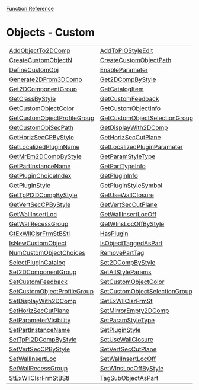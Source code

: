 [Function Reference](../README.md)

# Objects - Custom
| | | |
|---|---|---|
| [AddObjectTo2DComp](../Functions/AddObjectTo2DComp.md) | [AddToPIOStyleEdit](../Functions/AddToPIOStyleEdit.md) | [CreateCustomObject](../Functions/CreateCustomObject.md) |
| [CreateCustomObjectN](../Functions/CreateCustomObjectN.md) | [CreateCustomObjectPath](../Functions/CreateCustomObjectPath.md) | [CreateGroupOutline](../Functions/CreateGroupOutline.md) |
| [DefineCustomObj](../Functions/DefineCustomObj.md) | [EnableParameter](../Functions/EnableParameter.md) | [FlipHybMatrixObj](../Functions/FlipHybMatrixObj.md) |
| [Generate2DFrom3DComp](../Functions/Generate2DFrom3DComp.md) | [Get2DCompByStyle](../Functions/Get2DCompByStyle.md) | [Get2DCompLocation](../Functions/Get2DCompLocation.md) |
| [Get2DComponentGroup](../Functions/Get2DComponentGroup.md) | [GetCatalogItem](../Functions/GetCatalogItem.md) | [GetCatalogPath](../Functions/GetCatalogPath.md) |
| [GetClassByStyle](../Functions/GetClassByStyle.md) | [GetCustomFeedback](../Functions/GetCustomFeedback.md) | [GetCustomObjectChoice](../Functions/GetCustomObjectChoice.md) |
| [GetCustomObjectColor](../Functions/GetCustomObjectColor.md) | [GetCustomObjectInfo](../Functions/GetCustomObjectInfo.md) | [GetCustomObjectPath](../Functions/GetCustomObjectPath.md) |
| [GetCustomObjectProfileGroup](../Functions/GetCustomObjectProfileGroup.md) | [GetCustomObjectSelectionGroup](../Functions/GetCustomObjectSelectionGroup.md) | [GetCustomObjectWallHoleGroup](../Functions/GetCustomObjectWallHoleGroup.md) |
| [GetCustomObjSecPath](../Functions/GetCustomObjSecPath.md) | [GetDisplayWith2DComp](../Functions/GetDisplayWith2DComp.md) | [GetExWllClsrFrmSt](../Functions/GetExWllClsrFrmSt.md) |
| [GetHorizSecCPByStyle](../Functions/GetHorizSecCPByStyle.md) | [GetHorizSecCutPlane](../Functions/GetHorizSecCutPlane.md) | [GetLocalizedPluginChoice](../Functions/GetLocalizedPluginChoice.md) |
| [GetLocalizedPluginName](../Functions/GetLocalizedPluginName.md) | [GetLocalizedPluginParameter](../Functions/GetLocalizedPluginParameter.md) | [GetMirrorEmpty2DComp](../Functions/GetMirrorEmpty2DComp.md) |
| [GetMrEm2DCompByStyle](../Functions/GetMrEm2DCompByStyle.md) | [GetParamStyleType](../Functions/GetParamStyleType.md) | [GetPartDataID](../Functions/GetPartDataID.md) |
| [GetPartInstanceName](../Functions/GetPartInstanceName.md) | [GetPartTypeInfo](../Functions/GetPartTypeInfo.md) | [GetPartTypeName](../Functions/GetPartTypeName.md) |
| [GetPluginChoiceIndex](../Functions/GetPluginChoiceIndex.md) | [GetPluginInfo](../Functions/GetPluginInfo.md) | [GetPluginString](../Functions/GetPluginString.md) |
| [GetPluginStyle](../Functions/GetPluginStyle.md) | [GetPluginStyleSymbol](../Functions/GetPluginStyleSymbol.md) | [GetTopPlan2DComp](../Functions/GetTopPlan2DComp.md) |
| [GetTpPl2DCompByStyle](../Functions/GetTpPl2DCompByStyle.md) | [GetUseWallClosure](../Functions/GetUseWallClosure.md) | [GetUseWllClsrByStyle](../Functions/GetUseWllClsrByStyle.md) |
| [GetVertSecCPByStyle](../Functions/GetVertSecCPByStyle.md) | [GetVertSecCutPlane](../Functions/GetVertSecCutPlane.md) | [GetWallClosureGroup](../Functions/GetWallClosureGroup.md) |
| [GetWallInsertLoc](../Functions/GetWallInsertLoc.md) | [GetWallInsertLocOff](../Functions/GetWallInsertLocOff.md) | [GetWallInsLocByStyle](../Functions/GetWallInsLocByStyle.md) |
| [GetWallRecessGroup](../Functions/GetWallRecessGroup.md) | [GetWInsLocOffByStyle](../Functions/GetWInsLocOffByStyle.md) | [GetWllHoleObjIgnClsr](../Functions/GetWllHoleObjIgnClsr.md) |
| [GtExWllClsrFrmStBStl](../Functions/GtExWllClsrFrmStBStl.md) | [HasPlugin](../Functions/HasPlugin.md) | [IsCatalogParameter](../Functions/IsCatalogParameter.md) |
| [IsNewCustomObject](../Functions/IsNewCustomObject.md) | [IsObjectTaggedAsPart](../Functions/IsObjectTaggedAsPart.md) | [IsPluginFormat](../Functions/IsPluginFormat.md) |
| [NumCustomObjectChoices](../Functions/NumCustomObjectChoices.md) | [RemovePartTag](../Functions/RemovePartTag.md) | [RemovePIOStyleEdit](../Functions/RemovePIOStyleEdit.md) |
| [SelectPluginCatalog](../Functions/SelectPluginCatalog.md) | [Set2DCompByStyle](../Functions/Set2DCompByStyle.md) | [Set2DCompLocation](../Functions/Set2DCompLocation.md) |
| [Set2DComponentGroup](../Functions/Set2DComponentGroup.md) | [SetAllStyleParams](../Functions/SetAllStyleParams.md) | [SetClassByStyle](../Functions/SetClassByStyle.md) |
| [SetCustomFeedback](../Functions/SetCustomFeedback.md) | [SetCustomObjectColor](../Functions/SetCustomObjectColor.md) | [SetCustomObjectPath](../Functions/SetCustomObjectPath.md) |
| [SetCustomObjectProfileGroup](../Functions/SetCustomObjectProfileGroup.md) | [SetCustomObjectSelectionGroup](../Functions/SetCustomObjectSelectionGroup.md) | [SetCustomObjectWallHoleGroup](../Functions/SetCustomObjectWallHoleGroup.md) |
| [SetDisplayWith2DComp](../Functions/SetDisplayWith2DComp.md) | [SetExWllClsrFrmSt](../Functions/SetExWllClsrFrmSt.md) | [SetHorizSecCPByStyle](../Functions/SetHorizSecCPByStyle.md) |
| [SetHorizSecCutPlane](../Functions/SetHorizSecCutPlane.md) | [SetMirrorEmpty2DComp](../Functions/SetMirrorEmpty2DComp.md) | [SetMrEm2DCompByStyle](../Functions/SetMrEm2DCompByStyle.md) |
| [SetParameterVisibility](../Functions/SetParameterVisibility.md) | [SetParamStyleType](../Functions/SetParamStyleType.md) | [SetPartDataID](../Functions/SetPartDataID.md) |
| [SetPartInstanceName](../Functions/SetPartInstanceName.md) | [SetPluginStyle](../Functions/SetPluginStyle.md) | [SetTopPlan2DComp](../Functions/SetTopPlan2DComp.md) |
| [SetTpPl2DCompByStyle](../Functions/SetTpPl2DCompByStyle.md) | [SetUseWallClosure](../Functions/SetUseWallClosure.md) | [SetUseWllClsrByStyle](../Functions/SetUseWllClsrByStyle.md) |
| [SetVertSecCPByStyle](../Functions/SetVertSecCPByStyle.md) | [SetVertSecCutPlane](../Functions/SetVertSecCutPlane.md) | [SetWallClosureGroup](../Functions/SetWallClosureGroup.md) |
| [SetWallInsertLoc](../Functions/SetWallInsertLoc.md) | [SetWallInsertLocOff](../Functions/SetWallInsertLocOff.md) | [SetWallInsLocByStyle](../Functions/SetWallInsLocByStyle.md) |
| [SetWallRecessGroup](../Functions/SetWallRecessGroup.md) | [SetWInsLocOffByStyle](../Functions/SetWInsLocOffByStyle.md) | [SetWllHoleObjIgnClsr](../Functions/SetWllHoleObjIgnClsr.md) |
| [StExWllClsrFrmStBStl](../Functions/StExWllClsrFrmStBStl.md) | [TagSubObjectAsPart](../Functions/TagSubObjectAsPart.md) | [UpdateStyledObjects](../Functions/UpdateStyledObjects.md) |

